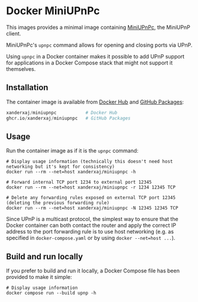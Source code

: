 # Docker MiniUPnPc

This images provides a minimal image containing [MiniUPnPc][miniupnp], the MiniUPnP client.

MiniUPnPc's `upnpc` command allows for opening and closing ports via UPnP.

Using `upnpc` in a Docker container makes it possible to add UPnP support for applications in a Docker Compose stack that might not support it themselves.

[miniupnp]: https://miniupnp.tuxfamily.org/

## Installation

The container image is available from [Docker Hub][docker-hub] and [GitHub Packages][github-packages]:

```python
xanderxaj/miniupnpc           # Docker Hub
ghcr.io/xanderxaj/miniupnpc   # GitHub Packages
```

## Usage

Run the container image as if it is the `upnpc` command:

```shell
# Display usage information (technically this doesn't need host networking but it's kept for consistency)
docker run --rm --net=host xanderxaj/miniupnpc -h

# Forward internal TCP port 1234 to external port 12345
docker run --rm --net=host xanderxaj/miniupnpc -r 1234 12345 TCP

# Delete any forwarding rules exposed on external TCP port 12345 (deleting the previous forwarding rule)
docker run --rm --net=host xanderxaj/miniupnpc -N 12345 12345 TCP
```

Since UPnP is a multicast protocol, the simplest way to ensure that the Docker container can both contact the router and apply the correct IP address to the port forwarding rule is to use host networking (e.g. as specified in `docker-compose.yaml` or by using `docker --net=host ...`).

[docker-hub]: https://hub.docker.com/r/xanderxaj/miniupnpc
[github-packages]: https://github.com/XanderXAJ/docker-miniupnpc/pkgs/container/miniupnpc

## Build and run locally

If you prefer to build and run it locally, a Docker Compose file has been provided to make it simple:

```shell
# Display usage information
docker compose run --build upnp -h
```
